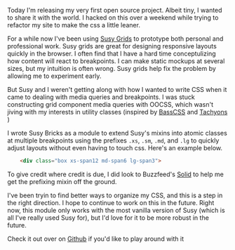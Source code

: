 Today I'm releasing my very first open source project. Albeit tiny, I wanted to share it with the world. I hacked on this over a weekend while trying to refactor my site to make the css a little leaner.

For a while now I've been using [Susy Grids](http://susy.oddbird.net) to prototype both personal and professional work. Susy grids are great for designing responsive layouts quickly in the browser. I often find that I have a hard time conceptulizing how content will react to breakpoints. I can make static mockups at several sizes, but my intuition is often wrong. Susy grids help fix the problem by allowing me to experiment early.

But Susy and I weren't getting along with how I wanted to write CSS when it came to dealing with media queries and breakpoints. I was stuck constructing grid component media queries with OOCSS, which wasn't jiving with my interests in utility classes (inspired by [BassCSS](http://www.basscss.com) and [Tachyons](http://www.tachyons.io) )

I wrote Susy Bricks as a module to extend Susy's mixins into atomic classes at multiple breakpoints using the prefixes `.xs`, `.sm`, `.md`, and `.lg` to quickly adjust layouts without even having to touch css. Here's an example below.


```html
    <div class="box xs-span12 md-span6 lg-span3">
```


To give credit where credit is due, I did look to Buzzfeed's [Solid](https://solid.buzzfeed.com) to help me get the prefixing mixin off the ground.

I've been tryin to find better ways to organize my CSS, and this is a step in the right direction. I hope to continue to work on this in the future. Right now, this module only works with the most vanilla version of Susy (which is all I've really used Susy for), but I'd love for it to be more robust in the future.


Check it out over on [Github](https://github.com/seanblanton/susybricks) if you'd like to play around with it




